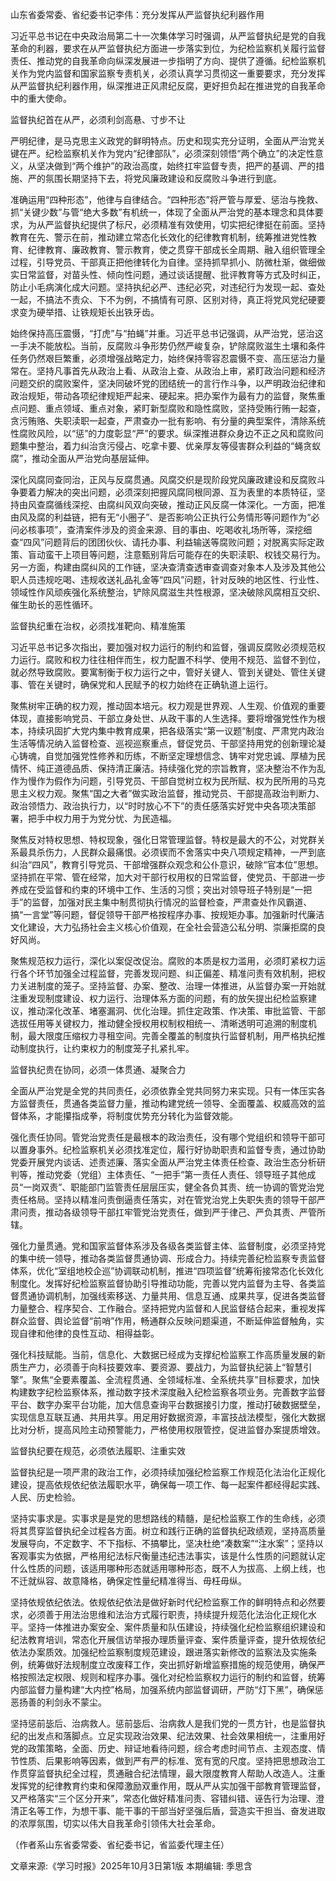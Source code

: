 山东省委常委、省纪委书记李伟：充分发挥从严监督执纪利器作用

习近平总书记在中央政治局第二十一次集体学习时强调，从严监督执纪是党的自我革命的利器，要求在从严监督执纪方面进一步落实到位，为纪检监察机关履行监督责任、推动党的自我革命向纵深发展进一步指明了方向、提供了遵循。纪检监察机关作为党内监督和国家监察专责机关，必须认真学习贯彻这一重要要求，充分发挥从严监督执纪利器作用，纵深推进正风肃纪反腐，更好担负起在推进党的自我革命中的重大使命。

监督执纪首在从严，必须利剑高悬、寸步不让

严明纪律，是马克思主义政党的鲜明特点。历史和现实充分证明，全面从严治党关键在严。纪检监察机关作为党内“纪律部队”，必须深刻领悟“两个确立”的决定性意义，从坚决做到“两个维护”的政治高度，始终扛牢监督专责，把严的基调、严的措施、严的氛围长期坚持下去，将党风廉政建设和反腐败斗争进行到底。

准确运用“四种形态”，他律与自律结合。“四种形态”将严管与厚爱、惩治与挽救、抓“关键少数”与管“绝大多数”有机统一，体现了全面从严治党的基本理念和具体要求，为从严监督执纪提供了标尺，必须精准有效使用，切实把纪律挺在前面。坚持教育在先、警示在前，推动建立常态化长效化的纪律教育机制，统筹推进党性教育、纪律教育、廉政教育、警示教育，使之贯穿干部成长全周期、融入组织管理全过程，引导党员、干部真正把他律转化为自律。坚持抓早抓小、防微杜渐，做细做实日常监督，对苗头性、倾向性问题，通过谈话提醒、批评教育等方式及时纠正，防止小毛病演化成大问题。坚持执纪必严、违纪必究，对违纪行为发现一起、查处一起，不搞法不责众、下不为例，不搞情有可原、区别对待，真正将党风党纪硬要求变为硬举措、让铁规矩长出铁牙齿。

始终保持高压震慑，“打虎”与“拍蝇”并重。习近平总书记强调，从严治党，惩治这一手决不能放松。当前，反腐败斗争形势仍然严峻复杂，铲除腐败滋生土壤和条件任务仍然艰巨繁重，必须增强战略定力，始终保持零容忍震慑不变、高压惩治力量常在。坚持凡事首先从政治上看、从政治上查、从政治上审，紧盯政治问题和经济问题交织的腐败案件，坚决同破坏党的团结统一的言行作斗争，以严明政治纪律和政治规矩，带动各项纪律规矩严起来、硬起来。把办案作为最有力的监督，聚焦重点问题、重点领域、重点对象，紧盯新型腐败和隐性腐败，坚持受贿行贿一起查，贪污贿赂、失职渎职一起查，严肃查办一批有影响、有分量的典型案件，清除系统性腐败风险，以“惩”的力度彰显“严”的要求。纵深推进群众身边不正之风和腐败问题集中整治，着力纠治贪污侵占、吃拿卡要、优亲厚友等侵害群众利益的“蝇贪蚁腐”，推动全面从严治党向基层延伸。

深化风腐同查同治，正风与反腐贯通。风腐交织是现阶段党风廉政建设和反腐败斗争要着力解决的突出问题，必须深刻把握风腐同根同源、互为表里的本质特征，坚持由风查腐循线深挖、由腐纠风双向突破，推动正风反腐一体深化。一方面，把准由风及腐的利益链，把有无“小圈子”、是否影响公正执行公务情形等问题作为“必问必核事项”，查清案件涉及的资金来源、目的事由、吃喝收礼场所等，深挖细查“四风”问题背后的团团伙伙、请托办事、利益输送等腐败问题；对脱离实际定政策、盲动蛮干上项目等问题，注意甄别背后可能存在的失职渎职、权钱交易行为。另一方面，构建由腐纠风的工作链，坚决查清查透审查调查对象本人及涉及其他公职人员违规吃喝、违规收送礼品礼金等“四风”问题，针对反映的地区性、行业性、领域性作风顽疾强化系统整治，铲除风腐滋生共性根源，坚决破除风腐相互交织、催生助长的恶性循环。

监督执纪重在治权，必须找准靶向、精准施策

习近平总书记多次指出，要加强对权力运行的制约和监督，强调反腐败必须规范权力运行。腐败和权力往往相伴而生，权力配置不科学、使用不规范、监督不到位，就必然导致腐败。要寓制衡于权力运行之中，管好关键人、管到关键处、管住关键事、管在关键时，确保党和人民赋予的权力始终在正确轨道上运行。

聚焦树牢正确的权力观，推动固本培元。权力观是世界观、人生观、价值观的重要体现，直接影响党员、干部立身处世、从政干事的人生选择。要将增强党性作为根本，持续巩固扩大党内集中教育成果，把各级落实“第一议题”制度、严肃党内政治生活等情况纳入监督检查、巡视巡察重点，督促党员、干部坚持用党的创新理论凝心铸魂，自觉加强党性修养和历练，不断坚定理想信念、铸牢对党忠诚、厚植为民情怀、纯正道德品质、保持清正廉洁。持续强化党的宗旨教育，坚决整治不作为乱作为慢作为假作为问题，引导党员、干部自觉树立权为民所赋、权为民所用的马克思主义权力观。聚焦“国之大者”做实政治监督，推动党员、干部提高政治判断力、政治领悟力、政治执行力，以“时时放心不下”的责任感落实好党中央各项决策部署，把手中权力用于为党分忧、为民造福。

聚焦反对特权思想、特权现象，强化日常管理监督。特权是最大的不公，对党群关系最具杀伤力，人民群众最痛恨。必须锲而不舍落实中央八项规定精神，一严到底纠治“四风”，教育引导党员、干部增强群众观念和公仆意识，破除“官本位”思想。坚持抓在平常、管在经常，加大对干部行权用权的日常监督，使党员、干部进一步养成在受监督和约束的环境中工作、生活的习惯；突出对领导班子特别是“一把手”的监督，加强对民主集中制贯彻执行情况的监督检查，严肃查处作风霸道、搞“一言堂”等问题，督促领导干部严格按程序办事、按规矩办事。加强新时代廉洁文化建设，大力弘扬社会主义核心价值观，在全社会营造公私分明、崇廉拒腐的良好风尚。

聚焦规范权力运行，深化以案促改促治。腐败的本质是权力滥用，必须盯紧权力运行各个环节加强全过程监督，完善发现问题、纠正偏差、精准问责有效机制，把权力关进制度的笼子。坚持监督、办案、整改、治理一体推进，从监督办案一开始就注重发现制度建设、权力运行、治理体系方面的问题，有的放矢提出纪检监察建议，推动深化改革、堵塞漏洞、优化治理。抓住定政策、作决策、审批监管、干部选拔任用等关键权力，推动健全授权用权制权相统一、清晰透明可追溯的制度机制，最大限度压缩权力寻租空间。完善全覆盖的制度执行监督机制，用严格执纪推动制度执行，让约束权力的制度笼子扎紧扎牢。

监督执纪贵在协同，必须一体贯通、凝聚合力

全面从严治党是全党的共同责任，必须依靠全党共同努力来实现。只有一体压实各方监督责任，贯通各类监督力量，推动构建党统一领导、全面覆盖、权威高效的监督体系，才能攥指成拳，将制度优势充分转化为监督效能。

强化责任协同。管党治党责任是最根本的政治责任，没有哪个党组织和领导干部可以置身事外。纪检监察机关必须找准定位，履行好协助职责和监督专责，通过协助党委开展党内谈话、述责述廉、落实全面从严治党主体责任检查、政治生态分析研判等，推动党委（党组）主体责任、“一把手”第一责任人责任、领导班子其他成员“一岗双责”、职能部门监管责任层层压实，健全各负其责、统一协调的管党治党责任格局。坚持以精准问责倒逼责任落实，对在管党治党上失职失责的领导干部严肃问责，推动各级领导干部扛牢管党治党责任，做到严于律己、严负其责、严管所辖。

强化力量贯通。党和国家监督体系涉及各级各类监督主体、监督制度，必须坚持党的集中统一领导，推动各类监督贯通协调、形成合力。持续完善纪检监察专责监督体系，优化“室组地校企巡”协调联动机制，推进“四项监督”统筹衔接常态化长效化制度化。发挥好纪检监察监督协助引导推动功能，完善以党内监督为主导、各类监督贯通协调机制，加强线索移送、力量共用、信息互通、成果共享，促进各类监督力量整合、程序契合、工作融合。坚持把党内监督和人民监督结合起来，重视发挥群众监督、舆论监督“前哨”作用，畅通群众反映问题渠道，不断延伸监督触角，实现自律和他律的良性互动、相得益彰。

强化科技赋能。当前，信息化、大数据已经成为支撑纪检监察工作高质量发展的新质生产力，必须善于向科技要效率、要资源、要战力，为监督执纪装上“智慧引擎”。聚焦“全要素覆盖、全流程贯通、全领域标准、全系统共享”目标要求，加快构建数字纪检监察体系，推动数字技术深度融入纪检监察各项业务。完善数字监督平台、数字办案平台功能，加大信息查询平台数据接引力度，推动打破数据壁垒，实现信息互联互通、共用共享。用足用好数据资源，丰富技战法模型，强化大数据比对分析，提高风险主动预警能力，严格使用权限管控，促进监督办案提质增效。

监督执纪要在规范，必须依法履职、注重实效

监督执纪是一项严肃的政治工作，必须持续加强纪检监察工作规范化法治化正规化建设，提高依规依纪依法履职水平，确保每一项工作、每一起案件都经得起实践、人民、历史检验。

坚持实事求是。实事求是是党的思想路线的精髓，是纪检监察工作的生命线，必须将其贯穿监督执纪全过程各方面。树立和践行正确的监督执纪政绩观，坚持高质量发展导向，不定数字、不下指标、不搞攀比，坚决杜绝“凑数案”“注水案”；坚持以客观事实为依据，严格用纪法标尺衡量违纪违法事实，该是什么性质的问题就认定什么性质的问题，该适用哪种形态就适用哪种形态，既不人为拔高、上纲上线，也不迁就纵容、故意降格，确保定性量纪精准得当、毋枉毋纵。

坚持依规依纪依法。依规依纪依法是做好新时代纪检监察工作的鲜明特点和必然要求，必须善于用法治思维和法治方式履行职责，持续提升规范化法治化正规化水平。坚持一体推进办案安全、案件质量和队伍建设，持续强化纪检监察组织建设和纪法教育培训，常态化开展信访举报办理质量评查、案件质量评查，提升依规依纪依法办案质效。加强纪检监察制度规范建设，跟进落实新修改的监察法及实施条例，统筹做好法规制度立改废释工作，突出抓好新增监察措施的规范使用，确保严格按照法定权限、规则和程序办事。强化对纪检监察权力运行的制约和监督，统筹内部监督力量构建“大内控”格局，加强系统内部监督调研，严防“灯下黑”，确保惩恶扬善的利剑永不蒙尘。

坚持惩前毖后、治病救人。惩前毖后、治病救人是我们党的一贯方针，也是监督执纪的出发点和落脚点。立足实现政治效果、纪法效果、社会效果相统一，注重用好党的政策策略，全面、历史、辩证地看待问题，综合考虑时间节点、主观态度、情节性质、后果影响等因素，做到严有严的标准、宽有宽的尺度。坚持把思想政治工作贯穿监督执纪全过程，贯通融合纪法情理，最大限度教育人帮助人改造人。注重发挥党的纪律教育约束和保障激励双重作用，既从严从实加强干部教育管理监督，又严格落实“三个区分开来”，常态化做好精准问责、容错纠错、诬告行为治理、澄清正名等工作，为想干事、能干事的干部当好坚强后盾，营造实干担当、奋发进取的浓厚氛围，切实以伟大自我革命引领伟大社会革命。

（作者系山东省委常委、省纪委书记，省监委代理主任） 


文章来源:《学习时报》2025年10月3日第1版
本期编辑: 季思含
